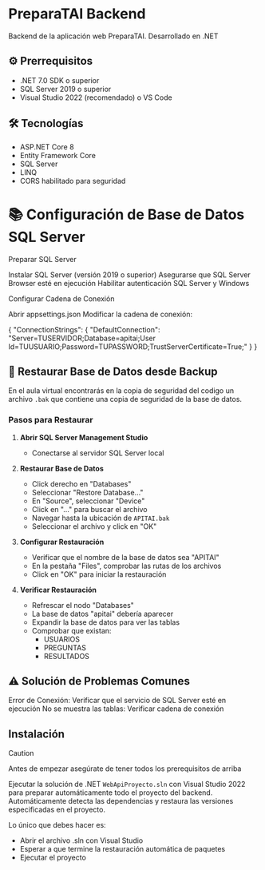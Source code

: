 # PreparaTAI Backend

Backend de la aplicación web PreparaTAI. Desarrollado en .NET

## ⚙️ Prerrequisitos

- .NET 7.0 SDK o superior
- SQL Server 2019 o superior
- Visual Studio 2022 (recomendado) o VS Code

## 🛠️ Tecnologías

- ASP.NET Core 8
- Entity Framework Core
- SQL Server
- LINQ
- CORS habilitado para seguridad


# 📚 Configuración de Base de Datos SQL Server

Preparar SQL Server

Instalar SQL Server (versión 2019 o superior)
Asegurarse que SQL Server Browser esté en ejecución
Habilitar autenticación SQL Server y Windows


Configurar Cadena de Conexión

Abrir appsettings.json
Modificar la cadena de conexión:

{
  "ConnectionStrings": {
    "DefaultConnection": "Server=TUSERVIDOR;Database=apitai;User Id=TUUSUARIO;Password=TUPASSWORD;TrustServerCertificate=True;"
  }
}

## 💾 Restaurar Base de Datos desde Backup

En el aula virtual encontrarás en la copia de seguridad del codigo un archivo `.bak` que contiene una copia de seguridad de la base de datos.

### Pasos para Restaurar

1. **Abrir SQL Server Management Studio**
   - Conectarse al servidor SQL Server local

2. **Restaurar Base de Datos**
   - Click derecho en "Databases"
   - Seleccionar "Restore Database..."
   - En "Source", seleccionar "Device"
   - Click en "..." para buscar el archivo
   - Navegar hasta la ubicación de `APITAI.bak`
   - Seleccionar el archivo y click en "OK"

3. **Configurar Restauración**
   - Verificar que el nombre de la base de datos sea "APITAI"
   - En la pestaña "Files", comprobar las rutas de los archivos
   - Click en "OK" para iniciar la restauración

4. **Verificar Restauración**
   - Refrescar el nodo "Databases"
   - La base de datos "apitai" debería aparecer
   - Expandir la base de datos para ver las tablas
   - Comprobar que existan:
     - USUARIOS
     - PREGUNTAS
     - RESULTADOS

## ⚠️ Solución de Problemas Comunes

Error de Conexión: Verificar que el servicio de SQL Server esté en ejecución
No se muestra las tablas: Verificar cadena de conexión

## Instalación

> [!CAUTION]
> Antes de empezar asegúrate de tener todos los prerequisitos de arriba

Ejecutar la solución de .NET `WebApiProyecto.sln` con Visual Studio 2022 para preparar automáticamente todo el proyecto del backend. Automáticamente detecta las dependencias y restaura las versiones especificadas en el proyecto.

Lo único que debes hacer es:

- Abrir el archivo .sln con Visual Studio
- Esperar a que termine la restauración automática de paquetes
- Ejecutar el proyecto

